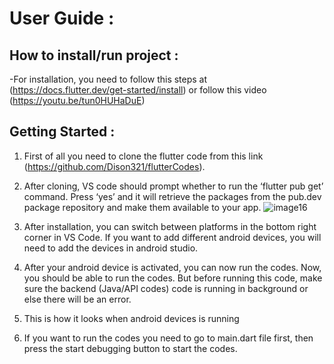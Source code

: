 # User Guide :

## How to install/run project :
-For installation, you need to follow this steps at (https://docs.flutter.dev/get-started/install) or follow this video (https://youtu.be/tun0HUHaDuE)

## Getting Started :

1) First of all you need to clone the flutter code from this link (https://github.com/Dison321/flutterCodes).
2) After cloning, VS code should prompt whether to run the ‘flutter pub get’ command. Press ‘yes’ and it will retrieve the packages from the pub.dev package repository and make them available to your app.
![image16](https://user-images.githubusercontent.com/123624174/215007421-c0f18c7c-4680-4994-a8a0-f69cb2f0e658.png)


3) After installation, you can switch between platforms in the bottom right corner in VS Code. If you want to add different android devices, you will need to add the devices in android studio.
	


4) After your android device is activated, you can now run the codes. Now, you should be able to run the codes. But before running this code, make sure the backend (Java/API codes) code is running in background or else there will be an error. 

5) This is how it looks when android devices is running

6) If you want to run the codes you need to go to main.dart file first, then press the start debugging button to start the codes.

